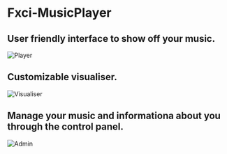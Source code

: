 # Fxci-MusicPlayer
## User friendly interface to show off your music.
![Player](https://raw.githubusercontent.com/LovBlueFox/Fxci-MusicPlayer/master/.github/Images/Player-15Sept19.png)

## Customizable visualiser.
![Visualiser](https://raw.githubusercontent.com/LovBlueFox/Fxci-MusicPlayer/master/.github/Images/Visualiser-15Sept19.png)

## Manage your music and informationa about you through the control panel.
![Admin](https://raw.githubusercontent.com/LovBlueFox/Fxci-MusicPlayer/master/.github/Images/Admin-15Sept19.png)
